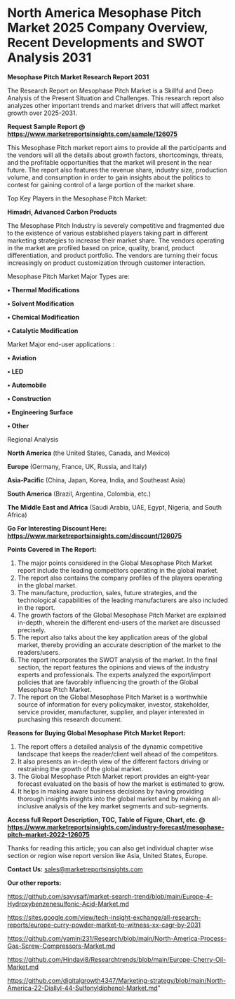 # North America Mesophase Pitch Market 2025 Company Overview, Recent Developments and SWOT Analysis 2031

<strong>Mesophase Pitch Market Research Report 2031</strong>

The Research Report on Mesophase Pitch Market is a Skillful and Deep Analysis of the Present Situation and Challenges. This research report also analyzes other important trends and market drivers that will affect market growth over 2025-2031.

<strong>Request Sample Report @ <a href=https://www.marketreportsinsights.com/sample/126075>https://www.marketreportsinsights.com/sample/126075</a></strong>

This Mesophase Pitch market report aims to provide all the participants and the vendors will all the details about growth factors, shortcomings, threats, and the profitable opportunities that the market will present in the near future. The report also features the revenue share, industry size, production volume, and consumption in order to gain insights about the politics to contest for gaining control of a large portion of the market share.

Top Key Players in the Mesophase Pitch Market:

<strong>Himadri, Advanced Carbon Products</strong>

The Mesophase Pitch Industry is severely competitive and fragmented due to the existence of various established players taking part in different marketing strategies to increase their market share. The vendors operating in the market are profiled based on price, quality, brand, product differentiation, and product portfolio. The vendors are turning their focus increasingly on product customization through customer interaction.

Mesophase Pitch Market Major Types are:

<strong>• Thermal Modifications

• Solvent Modification

• Chemical Modification

• Catalytic Modification</strong>

Market Major end-user applications :

<strong>• Aviation

• LED

• Automobile

• Construction

• Engineering Surface

• Other</strong>

Regional Analysis

</u><strong><b>North America</b></strong> (the United States, Canada, and Mexico)

<strong><b>Europe </b></strong>(Germany, France, UK, Russia, and Italy)

<strong><b>Asia-Pacific</b></strong> (China, Japan, Korea, India, and Southeast Asia)

<strong><b>South America</b></strong> (Brazil, Argentina, Colombia, etc.)

<strong><b>The Middle East and Africa</b></strong> (Saudi Arabia, UAE, Egypt, Nigeria, and South Africa)

<strong>Go For Interesting Discount Here: <a href=https://www.marketreportsinsights.com/discount/126075>https://www.marketreportsinsights.com/discount/126075</a></strong>

<strong>Points Covered in The Report:</strong>
<ol>
  <li>The major points considered in the Global Mesophase Pitch Market report include the leading competitors operating in the global market.</li>
  <li>The report also contains the company profiles of the players operating in the global market.</li>
  <li>The manufacture, production, sales, future strategies, and the technological capabilities of the leading manufacturers are also included in the report.</li>
  <li>The growth factors of the Global Mesophase Pitch Market are explained in-depth, wherein the different end-users of the market are discussed precisely.</li>
  <li>The report also talks about the key application areas of the global market, thereby providing an accurate description of the market to the readers/users.</li>
  <li>The report incorporates the SWOT analysis of the market. In the final section, the report features the opinions and views of the industry experts and professionals. The experts analyzed the export/import policies that are favorably influencing the growth of the Global Mesophase Pitch Market.</li>
  <li>The report on the Global Mesophase Pitch Market is a worthwhile source of information for every policymaker, investor, stakeholder, service provider, manufacturer, supplier, and player interested in purchasing this research document.</li>
</ol>
<strong>Reasons for Buying Global Mesophase Pitch Market Report:</strong>

<ol>
  <li>The report offers a detailed analysis of the dynamic competitive landscape that keeps the reader/client well ahead of the competitors.</li>
  <li>It also presents an in-depth view of the different factors driving or restraining the growth of the global market.</li>
  <li>The Global Mesophase Pitch Market report provides an eight-year forecast evaluated on the basis of how the market is estimated to grow.</li>
  <li>It helps in making aware business decisions by having providing thorough insights insights into the global market and by making an all-inclusive analysis of the key market segments and sub-segments.</li>
</ol>
<strong>Access full Report Description, TOC, Table of Figure, Chart, etc. @ <a href=https://www.marketreportsinsights.com/industry-forecast/mesophase-pitch-market-2022-126075>https://www.marketreportsinsights.com/industry-forecast/mesophase-pitch-market-2022-126075</a></strong>


Thanks for reading this article; you can also get individual chapter wise section or region wise report version like Asia, United States, Europe.

<strong>Contact Us:</strong>
sales@marketreportsinsights.com

<strong>Our other reports:</strong>

<a href=https://github.com/sayysaif/market-search-trend/blob/main/Europe-4-Hydroxybenzenesulfonic-Acid-Market.md>https://github.com/sayysaif/market-search-trend/blob/main/Europe-4-Hydroxybenzenesulfonic-Acid-Market.md</a>

<a href=https://sites.google.com/view/tech-insight-exchange/all-research-reports/europe-curry-powder-market-to-witness-xx-cagr-by-2031>https://sites.google.com/view/tech-insight-exchange/all-research-reports/europe-curry-powder-market-to-witness-xx-cagr-by-2031</a>

<a href=https://github.com/yamini231/Research/blob/main/North-America-Process-Gas-Screw-Compressors-Market.md>https://github.com/yamini231/Research/blob/main/North-America-Process-Gas-Screw-Compressors-Market.md</a>

<a href=https://github.com/Hindavi8/Researchtrends/blob/main/Europe-Cherry-Oil-Market.md>https://github.com/Hindavi8/Researchtrends/blob/main/Europe-Cherry-Oil-Market.md</a>

<a href=https://github.com/digitalgrowth4347/Marketing-strategy/blob/main/North-America-22-Diallyl-44-Sulfonyldiphenol-Market.md>https://github.com/digitalgrowth4347/Marketing-strategy/blob/main/North-America-22-Diallyl-44-Sulfonyldiphenol-Market.md</a>"
